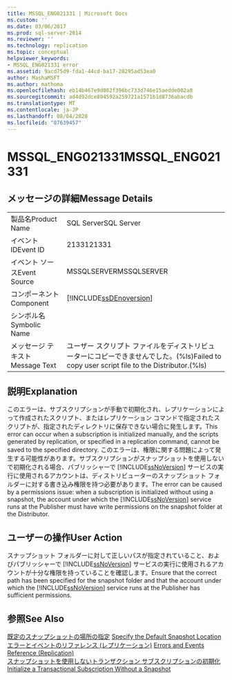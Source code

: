 ```yaml
---
title: MSSQL_ENG021331 | Microsoft Docs
ms.custom: ''
ms.date: 03/06/2017
ms.prod: sql-server-2014
ms.reviewer: ''
ms.technology: replication
ms.topic: conceptual
helpviewer_keywords:
- MSSQL_ENG021331 error
ms.assetid: 9acd75d9-fda1-44cd-ba17-20295ad53ea0
author: MashaMSFT
ms.author: mathoma
ms.openlocfilehash: eb14b467e9d082f396bc733d746e15aedde002a8
ms.sourcegitcommit: ad4d92dce894592a259721a1571b1d8736abacdb
ms.translationtype: MT
ms.contentlocale: ja-JP
ms.lasthandoff: 08/04/2020
ms.locfileid: "87639457"
---
```

# <a name="mssql_eng021331"></a><span data-ttu-id="dad8c-102">MSSQL_ENG021331</span><span class="sxs-lookup"><span data-stu-id="dad8c-102">MSSQL_ENG021331</span></span>
    
## <a name="message-details"></a><span data-ttu-id="dad8c-103">メッセージの詳細</span><span class="sxs-lookup"><span data-stu-id="dad8c-103">Message Details</span></span>  
  
|||  
|-|-|  
|<span data-ttu-id="dad8c-104">製品名</span><span class="sxs-lookup"><span data-stu-id="dad8c-104">Product Name</span></span>|<span data-ttu-id="dad8c-105">SQL Server</span><span class="sxs-lookup"><span data-stu-id="dad8c-105">SQL Server</span></span>|  
|<span data-ttu-id="dad8c-106">イベント ID</span><span class="sxs-lookup"><span data-stu-id="dad8c-106">Event ID</span></span>|<span data-ttu-id="dad8c-107">21331</span><span class="sxs-lookup"><span data-stu-id="dad8c-107">21331</span></span>|  
|<span data-ttu-id="dad8c-108">イベント ソース</span><span class="sxs-lookup"><span data-stu-id="dad8c-108">Event Source</span></span>|<span data-ttu-id="dad8c-109">MSSQLSERVER</span><span class="sxs-lookup"><span data-stu-id="dad8c-109">MSSQLSERVER</span></span>|  
|<span data-ttu-id="dad8c-110">コンポーネント</span><span class="sxs-lookup"><span data-stu-id="dad8c-110">Component</span></span>|[!INCLUDE[ssDEnoversion](../../includes/ssdenoversion-md.md)]|  
|<span data-ttu-id="dad8c-111">シンボル名</span><span class="sxs-lookup"><span data-stu-id="dad8c-111">Symbolic Name</span></span>||  
|<span data-ttu-id="dad8c-112">メッセージ テキスト</span><span class="sxs-lookup"><span data-stu-id="dad8c-112">Message Text</span></span>|<span data-ttu-id="dad8c-113">ユーザー スクリプト ファイルをディストリビューターにコピーできませんでした。(%ls)</span><span class="sxs-lookup"><span data-stu-id="dad8c-113">Failed to copy user script file to the Distributor.(%ls)</span></span>|  
  
## <a name="explanation"></a><span data-ttu-id="dad8c-114">説明</span><span class="sxs-lookup"><span data-stu-id="dad8c-114">Explanation</span></span>  
 <span data-ttu-id="dad8c-115">このエラーは、サブスクリプションが手動で初期化され、レプリケーションによって作成されたスクリプト、またはレプリケーション コマンドで指定されたスクリプトが、指定されたディレクトリに保存できない場合に発生します。</span><span class="sxs-lookup"><span data-stu-id="dad8c-115">This error can occur when a subscription is initialized manually, and the scripts generated by replication, or specified in a replication command, cannot be saved to the specified directory.</span></span> <span data-ttu-id="dad8c-116">このエラーは、権限に関する問題によって発生する可能性があります。サブスクリプションがスナップショットを使用しないで初期化される場合、パブリッシャーで [!INCLUDE[ssNoVersion](../../includes/ssnoversion-md.md)] サービスの実行に使用されるアカウントは、ディストリビューターのスナップショット フォルダーに対する書き込み権限を持つ必要があります。</span><span class="sxs-lookup"><span data-stu-id="dad8c-116">The error can be caused by a permissions issue: when a subscription is initialized without using a snapshot, the account under which the [!INCLUDE[ssNoVersion](../../includes/ssnoversion-md.md)] service runs at the Publisher must have write permissions on the snapshot folder at the Distributor.</span></span>  
  
## <a name="user-action"></a><span data-ttu-id="dad8c-117">ユーザーの操作</span><span class="sxs-lookup"><span data-stu-id="dad8c-117">User Action</span></span>  
 <span data-ttu-id="dad8c-118">スナップショット フォルダーに対して正しいパスが指定されていること、およびパブリッシャーで [!INCLUDE[ssNoVersion](../../includes/ssnoversion-md.md)] サービスの実行に使用されるアカウントが十分な権限を持っていることを確認します。</span><span class="sxs-lookup"><span data-stu-id="dad8c-118">Ensure that the correct path has been specified for the snapshot folder and that the account under which the [!INCLUDE[ssNoVersion](../../includes/ssnoversion-md.md)] service runs at the Publisher has sufficient permissions.</span></span>  
  
## <a name="see-also"></a><span data-ttu-id="dad8c-119">参照</span><span class="sxs-lookup"><span data-stu-id="dad8c-119">See Also</span></span>  
 <span data-ttu-id="dad8c-120">[既定のスナップショットの場所の指定](snapshot-options.md#snapshot-folder-locations) </span><span class="sxs-lookup"><span data-stu-id="dad8c-120">[Specify the Default Snapshot Location](snapshot-options.md#snapshot-folder-locations) </span></span>  
 <span data-ttu-id="dad8c-121">[エラーとイベントのリファレンス &#40;レプリケーション&#41;](errors-and-events-reference-replication.md) </span><span class="sxs-lookup"><span data-stu-id="dad8c-121">[Errors and Events Reference &#40;Replication&#41;](errors-and-events-reference-replication.md) </span></span>  
 [<span data-ttu-id="dad8c-122">スナップショットを使用しないトランザクション サブスクリプションの初期化</span><span class="sxs-lookup"><span data-stu-id="dad8c-122">Initialize a Transactional Subscription Without a Snapshot</span></span>](initialize-a-transactional-subscription-without-a-snapshot.md)  
  
  
